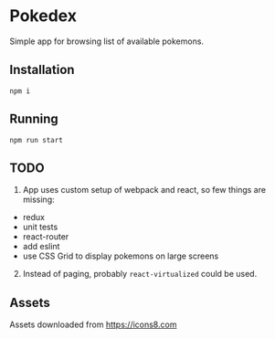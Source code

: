 # Pokedex
Simple app for browsing list of available pokemons.

## Installation

`npm i`

## Running
`npm run start`

## TODO
1. App uses custom setup of webpack and react, so few things are missing:
- redux
- unit tests
- react-router
- add eslint
- use CSS Grid to display pokemons on large screens

2. Instead of paging, probably `react-virtualized` could be used.

## Assets

Assets downloaded from https://icons8.com
